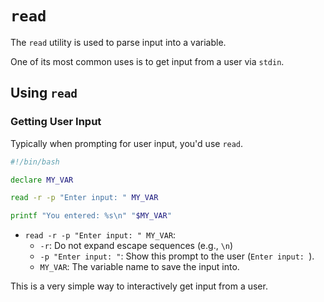 # `read`

The `read` utility is used to parse input into a variable.  

One of its most common uses is to get input from a user via `stdin`.  


## Using `read`

### Getting User Input
Typically when prompting for user input, you'd use `read`.  
```bash
#!/bin/bash

declare MY_VAR

read -r -p "Enter input: " MY_VAR

printf "You entered: %s\n" "$MY_VAR"
```

- `read -r -p "Enter input: " MY_VAR`:
    - `-r`: Do not expand escape sequences (e.g., `\n`)
    - `-p "Enter input: "`: Show this prompt to the user (`Enter input: `).  
    - `MY_VAR`: The variable name to save the input into.  

This is a very simple way to interactively get input from a user.  


